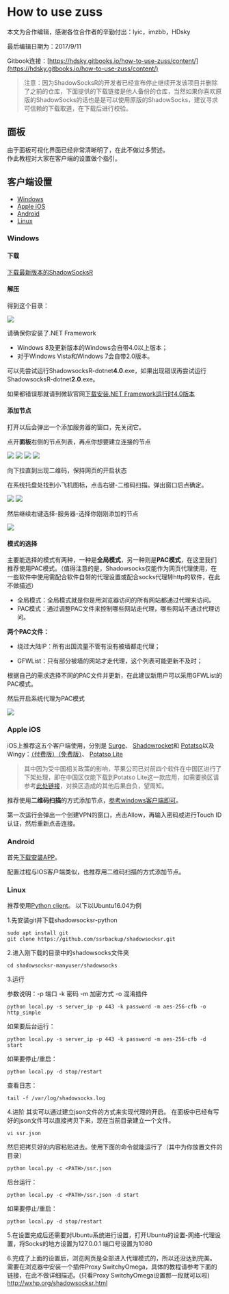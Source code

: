 # How to use zuss

本文为合作编辑，感谢各位合作者的辛勤付出：lyic，imzbb，HDsky

最后编辑日期为：2017/9/11

Gitbook连接：[https://hdsky.gitbooks.io/how-to-use-zuss/content/](https://hdsky.gitbooks.io/how-to-use-zuss/content/)
>注意：因为ShadowSocksR的开发者已经宣布停止继续开发该项目并删除了之前的仓库，下面提供的下载链接是他人备份的仓库，当然如果你喜欢原版的ShadowSocks的话也是是可以使用原版的ShadowSocks，建议寻求可信赖的下载取道，在下载后进行校验。

## 面板

由于面板可视化界面已经非常清晰明了，在此不做过多赘述。  
作此教程对大家在客户端的设置做个指引。

## 客户端设置

* [Windows](#windows) 
* [Apple iOS](#apple-ios)
* [Android](#android)
* [Linux](#linux)

### Windows

#### 下载

[下载最新版本的ShadowSocksR](https://github.com/ssrbackup/shadowsocks-rss) 

#### 解压

得到这个目录：

![](/assets/unzip.png)

请确保你安装了.NET Framework
  
* Windows 8及更新版本的Windows会自带4.0以上版本；
* 对于Windows Vista和Windows 7会自带2.0版本。  

可以先尝试运行ShadowsocksR-dotnet**4.0**.exe，如果出现错误再尝试运行ShadowsocksR-dotnet**2.0**.exe。

如果都错误那就请到微软官网[下载安装.NET Framework运行时4.0版本](https://www.microsoft.com/zh-CN/download/details.aspx?id=17851)

#### 添加节点

打开以后会弹出一个添加服务器的窗口，先关闭它。

点开**面板**右侧的节点列表，再点你想要建立连接的节点

![](/assets/table0.png)
![](/assets/table1.png)
![](/assets/table2.png)
![](/assets/table3.png)

向下拉直到出现二维码，保持网页的开启状态

在系统托盘处找到小飞机图标，点击右键-二维码扫描。弹出窗口后点确定。

![](/assets/fly.png)
![](/assets/erweima.png)

然后继续右键选择-服务器-选择你刚刚添加的节点

![](/assets/server.png)

#### 模式的选择

主要能选择的模式有两种，一种是**全局模式**，另一种则是**PAC模式**，在这里我们推荐使用PAC模式。（值得注意的是，Shadowsocks仅能作为网页代理使用，在一些软件中使用需配合软件自带的代理设置或配合socks代理转http的软件，在此不做描述）

* 全局模式：全局模式就是你是用浏览器访问的所有网站都通过代理来访问。  
* PAC模式：通过调整PAC文件来控制哪些网站走代理，哪些网站不通过代理访问。  

**两个PAC文件：**

* 绕过大陆IP：所有出国流量不管有没有被墙都走代理；

* GFWList：只有部分被墙的网站才走代理，这个列表可能更新不及时；

根据自己的需求选择不同的PAC文件并更新，在此建议新用户可以采用GFWList的PAC模式。

然后开启系统代理为PAC模式

![](/assets/changePAC.png)

### Apple iOS

iOS上推荐这五个客户端使用，分别是
[Surge](https://itunes.apple.com/us/app/surge-web-developer-tool-and-proxy-utility/id1040100637?mt=8)、
[Shadowrocket](https://appsto.re/us/UDjM3.i)和
[Potatso](https://itunes.apple.com/cn/app/土豆丝-potatso-强大的网络工具/id1070901416?mt=8)以及
Wingy：[（付费版）](https://itunes.apple.com/cn/app/shadowsocks-wingy-proxy-for-http-socks5-ss/id1148026741?mt=8)[（免费版）](https://itunes.apple.com/cn/app/wingy-http-s-socks5-proxy-utility/id1178584911?mt=8)、
[Potatso Lite](https://itunes.apple.com/cn/app/potatso-lite-%E5%9C%9F%E8%B1%86%E4%B8%9D%E5%85%A5%E9%97%A8%E7%89%88/id1239860606?mt=8)
>其中因为受中国相关政策的影响，苹果公司已对前四个软件在中国区进行了下架处理，即在中国区仅能下载到Potatso Lite这一款应用，如需要换区请参考[此处链接](http://www.mk52.cn/jiaocheng/2053.html)，对换区造成的其他后果自负，望周知。

推荐使用**二维码扫描**的方式添加节点，[参考windows客户端即可](#添加节点)。

第一次运行会弹出一个创建VPN的窗口，点击Allow，再输入密码或进行Touch ID认证，然后重新点击连接。

### Android

首先[下载安装APP](https://github.com/ssrbackup/shadowsocks-rss)。

配置过程与IOS客户端类似，也推荐用二维码扫描的方式添加节点。

### Linux

推荐使用[Python client](https://github.com/ssrbackup/shadowsocksr)。
以下以Ubuntu16.04为例

1.先安装git并下载shadowsocksr-python
```
sudo apt install git
git clone https://github.com/ssrbackup/shadowsocksr.git
```
2.进入刚下载的目录中的shadowsocks文件夹
```
cd shadowsocksr-manyuser/shadowsocks
```
3.运行

参数说明：-p 端口 -k 密码  -m 加密方式 -o 混淆插件
```
python local.py -s server_ip -p 443 -k password -m aes-256-cfb -o http_simple
```

如果要后台运行：
```
python local.py -s server_ip -p 443 -k password -m aes-256-cfb -d start
```
如果要停止/重启：
```
python local.py -d stop/restart
```
查看日志：
```
tail -f /var/log/shadowsocks.log
```
4.进阶
其实可以通过建立json文件的方式来实现代理的开启。
在面板中已经有写好的json文件可以直接拷贝下来，现在当前目录建立一个文件。
```
vi ssr.json
```
然后把拷贝好的内容粘贴进去。使用下面的命令就能运行了（其中<PATH>为你放置文件的目录）
```
python local.py -c <PATH>/ssr.json
```
后台运行：
```
python local.py -c <PATH>/ssr.json -d start
```
如果要停止/重启：
```
python local.py -d stop/restart
```
5.在设置完成后还需要对Ubuntu系统进行设置，打开Ubuntu的设置-网络-代理设置，将Socks的地方设置为127.0.0.1 端口号设置为1080

6.完成了上面的设置后，浏览网页是全部进入代理模式的，所以还没达到完美。
需要在浏览器中安装一个插件Proxy SwitchyOmega，具体的教程请参考下面的链接，在此不做详细描述。(只看Proxy SwitchyOmega设置那一段就可以啦)
http://wxhp.org/shadowsocksr.html